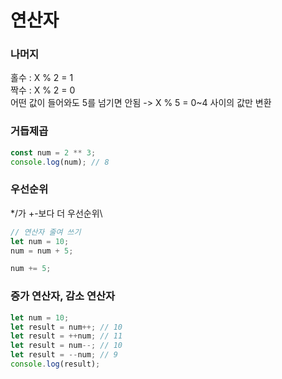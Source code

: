# 연산자
### 나머지
홀수 : X % 2 = 1\
짝수 : X % 2 = 0\
어떤 값이 들어와도 5를 넘기면 안됨 -> X % 5 = 0~4 사이의 값만 변환
### 거듭제곱
```javascript
const num = 2 ** 3;
console.log(num); // 8 
```
### 우선순위
*/가 +-보다 더 우선순위\
```javascript
// 연산자 줄여 쓰기
let num = 10;
num = num + 5;

num += 5;
```
### 증가 연산자, 감소 연산자
```javascript
let num = 10;
let result = num++; // 10
let result = ++num; // 11
let result = num--; // 10
let result = --num; // 9
console.log(result);
```
